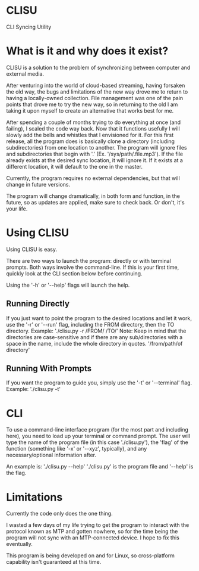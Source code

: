 # CLISU
CLI Syncing Utility

# What is it and why does it exist?
CLISU is a solution to the problem of synchronizing between computer and external media.

After venturing into the world of cloud-based streaming, having forsaken the old way, the bugs and limitations of the new way drove me to return to having a locally-owned collection. File management was one of the pain points that drove me to try the new way, so in returning to the old I am taking it upon myself to create an alternative that works best for me.

After spending a couple of months trying to do everything at once (and failing), I scaled the code way back. Now that it functions usefully I will slowly add the bells and whistles that I envisioned for it. For this first release, all the program does is basically clone a directory (including subdirectories) from one location to another. The program will ignore files and subdirectories that begin with '.' (Ex. '/sys/path/.file.mp3'). If the file already exists at the desired sync location, it will ignore it. If it exists at a different location, it will default to the one in the master.

Currently, the program requires no external dependencies, but that will change in future versions.

The program will change dramatically, in both form and function, in the future, so as updates are applied, make sure to check back. Or don't, it's your life.

# Using CLISU
Using CLISU is easy.

There are two ways to launch the program: directly or with terminal prompts. Both ways involve the command-line. If this is your first time, quickly look at the CLI section below before continuing.

Using the '-h' or '--help' flags will launch the help.

## Running Directly
If you just want to point the program to the desired locations and let it work, use the '-r' or '--run' flag, including the FROM directory, then the TO directory.
Example: './clisu.py -r /FROM/ /TO/'
Note: Keep in mind that the directories are case-sensitive and if there are any sub/directories with a space in the name, include the whole directory in quotes. '/from/path/of directory'

## Running With Prompts
If you want the program to guide you, simply use the '-t' or '--terminal' flag.
Example: './clisu.py -t'

# CLI

To use a command-line interface program (for the most part and including here), you need to load up your terminal or command prompt. The user will type the name of the program file (in this case './clisu.py'), the 'flag' of the function (something like '-x' or '--xyz', typically), and any necessary/optional information after.

An example is: './clisu.py --help'
'./clisu.py' is the program file and '--help' is the flag.

# Limitations
Currently the code only does the one thing.

I wasted a few days of my life trying to get the program to interact with the protocol known as MTP and gotten nowhere, so for the time being the program will not sync with an MTP-connected device. I hope to fix this eventually.

This program is being developed on and for Linux, so cross-platform capability isn't guaranteed at this time.
